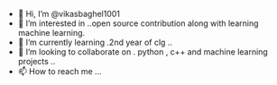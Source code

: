 - 👋 Hi, I’m @vikasbaghel1001
- 👀 I’m interested in ..open source contribution along with learning machine learning.
- 🌱 I’m currently learning .2nd year of clg ..
- 💞️ I’m looking to collaborate on . python , c++ and machine learning projects ..
- 📫 How to reach me ...

<!---
vikasbaghel1001/vikasbaghel1001 is a ✨ special ✨ repository because its `README.md` (this file) appears on your GitHub profile.
You can click the Preview link to take a look at your changes.
--->
